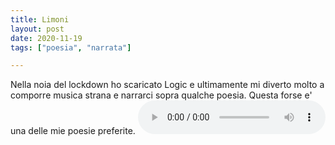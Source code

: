 ```yaml
---
title: Limoni
layout: post
date: 2020-11-19
tags: ["poesia", "narrata"]

---
```


Nella noia del lockdown ho scaricato Logic e ultimamente mi diverto molto a comporre musica strana e narrarci sopra qualche poesia. Questa forse e' una delle mie poesie preferite.
<audio controls>
  <source src="/assets/recs/limonilogic.mp3" type="audio/mpeg">
Your browser does not support the audio element.
</audio>
